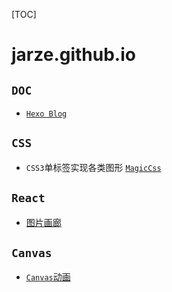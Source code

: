 [TOC]

# jarze.github.io

## `DOC`
* [`Hexo Blog`](https://jarze.github.io/Blog/)

## `CSS`
* `CSS3`单标签实现各类图形 [`MagicCss`](https://jarze.github.io/magicCss/index.html)

## `React`
* [图片画廊](https://jarze.github.io/React_webpack_pics/)

## `Canvas`
* [`Canvas`动画](https://jarze.github.io/canvas-Animation/.)
